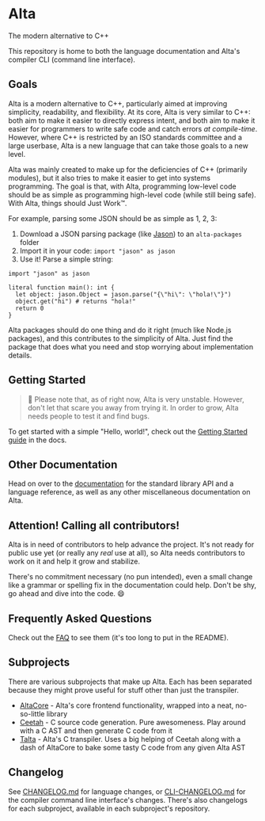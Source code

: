 # Alta
The modern alternative to C++

This repository is home to both the language documentation and Alta's compiler CLI (command line interface).

## Goals
Alta is a modern alternative to C++, particularly aimed at improving simplicity, readability, and flexibility. At its core, Alta is very similar to C++: both aim to make it easier to directly express intent, and both aim to make it easier for programmers to write safe code and catch errors *at compile-time*. However, where C++ is restricted by an ISO standards committee and a large userbase, Alta is a new language that can take those goals to a new level.

Alta was mainly created to make up for the deficiencies of C++ (primarily modules), but it also tries to make it easier to get into systems programming. The goal is that, with Alta, programming low-level code should be as simple as programming high-level code (while still being safe). With Alta, things should Just Work&trade;.

For example, parsing some JSON should be as simple as 1, 2, 3:
  1. Download a JSON parsing package (like [Jason](https://github.com/alta-lang/jason)) to an `alta-packages` folder
  2. Import it in your code: `import "jason" as jason`
  3. Use it! Parse a simple string:
```alta
import "jason" as jason

literal function main(): int {
  let object: jason.Object = jason.parse("{\"hi\": \"hola!\"}")
  object.get("hi") # returns "hola!"
  return 0
}
```
Alta packages should do one thing and do it right (much like Node.js packages), and this contributes to the simplicity of Alta. Just find the package that does what you need and stop worrying about implementation details.

## Getting Started
> :construction:
> Please note that, as of right now, Alta is very unstable. However, don't let that scare you away from trying it. In order to grow, Alta needs people to test it and find bugs.

To get started with a simple "Hello, world!", check out the [Getting Started guide](docs/getting-started.md) in the docs.

## Other Documentation

Head on over to the [documentation](docs/README.md) for the standard library API and a language reference, as well as any other miscellaneous documentation on Alta.

## Attention! Calling all contributors!
Alta is in need of contributors to help advance the project. It's not ready for public use yet (or really any *real* use at all), so Alta needs contributors to work on it and help it grow and stabilize.

There's no commitment necessary (no pun intended), even a small change like a grammar or spelling fix in the documentation could help. Don't be shy, go ahead and dive into the code. :smile:

## Frequently Asked Questions
Check out the [FAQ](FAQ.md) to see them (it's too long to put in the README).

## Subprojects
There are various subprojects that make up Alta. Each has been separated because they might
prove useful for stuff other than just the transpiler.

  * [AltaCore](https://github.com/alta-lang/alta-core) - Alta's core frontend functionality, wrapped into a neat, no-so-little library
  * [Ceetah](https://github.com/alta-lang/ceetah) - C source code generation. Pure awesomeness. Play around with a C AST and then generate C code from it
  * [Talta](https://github.com/alta-lang/talta) - Alta's C transpiler. Uses a big helping of Ceetah along with a dash of AltaCore to bake some tasty C code from any given Alta AST

## Changelog
See [CHANGELOG.md](CHANGELOG.md) for language changes, or [CLI-CHANGELOG.md](CLI-CHANGELOG.md) for the compiler command line interface's changes. There's also changelogs for each subproject, available in each subproject's repository.
